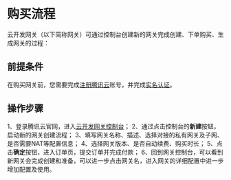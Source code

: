 # 购买流程

云开发网关（以下简称网关）可通过控制台创建新的网关完成创建、下单购买、生成网关的过程：


## 前提条件

在购买网关前，您需要完成[注册腾讯云](https://cloud.tencent.com/document/product/378/17985)账号，并完成[实名认证](https://cloud.tencent.com/document/product/378/3629)。



## 操作步骤

1、登录腾讯云官网，进入[云开发网关控制台]()；
2、通过点击控制台的**新建**按钮，启动新的网关创建流程；
3、填写网关名称、描述、选择对接的私有网关及子网、是否需要NAT等配置信息；
4、选择网关版本、是否自动续费、购买时长；
5、点击**确定**按钮，进入订单页，提交订单并完成付款；
6、回到网关控制台，可以看到新网关会完成创建和准备，可以进一步点击网关名，进入网关的详细配置中进一步增加配置及使用。